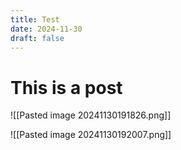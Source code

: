 ```yaml
---
title: Test
date: 2024-11-30
draft: false
---
```


# This is a post

![[Pasted image 20241130191826.png]]

![[Pasted image 20241130192007.png]]